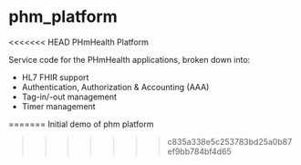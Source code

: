 phm_platform
============

<<<<<<< HEAD
PHmHealth Platform 

Service code for the PHmHealth applications, broken down into:
- HL7 FHIR support
- Authentication, Authorization & Accounting (AAA)
- Tag-in/-out management
- Timer management

=======
Initial demo of phm platform
>>>>>>> c835a338e5c253783bd25a0b87ef9bb784bf4d65
